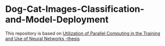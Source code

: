# Dog-Cat-Images-Classification-and-Model-Deployment

This repository is based on [Utilization of Parallel Computing in the Training and Use of Neural Networks -thesis]([https://link-url-here.org](https://urn.fi/URN:NBN:fi:amk-202304276581)https://urn.fi/URN:NBN:fi:amk-202304276581)
